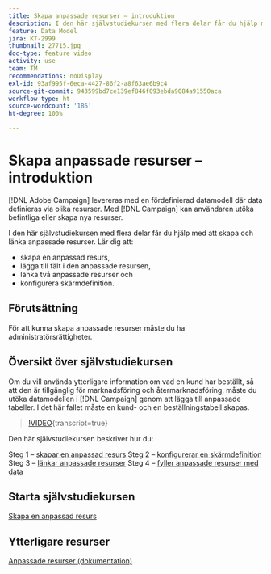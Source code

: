 ```yaml
---
title: Skapa anpassade resurser – introduktion
description: I den här självstudiekursen med flera delar får du hjälp med att skapa och länka anpassade resurser.
feature: Data Model
jira: KT-2999
thumbnail: 27715.jpg
doc-type: feature video
activity: use
team: TM
recommendations: noDisplay
exl-id: 93af995f-6eca-4427-86f2-a8f63ae6b9c4
source-git-commit: 943599bd7ce139ef846f093ebda9084a91550aca
workflow-type: ht
source-wordcount: '186'
ht-degree: 100%

---
```


# Skapa anpassade resurser – introduktion

[!DNL Adobe Campaign] levereras med en fördefinierad datamodell där data definieras via olika resurser. Med [!DNL Campaign] kan användaren utöka befintliga eller skapa nya resurser.

I den här självstudiekursen med flera delar får du hjälp med att skapa och länka anpassade resurser.
Lär dig att:

* skapa en anpassad resurs,
* lägga till fält i den anpassade resursen,
* länka två anpassade resurser och
* konfigurera skärmdefinition.

## Förutsättning

För att kunna skapa anpassade resurser måste du ha administratörsrättigheter.

## Översikt över självstudiekursen

Om du vill använda ytterligare information om vad en kund har beställt, så att den är tillgänglig för marknadsföring och återmarknadsföring, måste du utöka datamodellen i [!DNL Campaign] genom att lägga till anpassade tabeller. I det här fallet måste en kund- och en beställningstabell skapas.

>[!VIDEO](https://video.tv.adobe.com/v/27715?learn=on){transcript=true}

Den här självstudiekursen beskriver hur du:

Steg 1 – [skapar en anpassad resurs](./creating-a-custom-resource.md)
Steg 2 – [konfigurerar en skärmdefinition](./configuring-a-screen-definition-for-a-custom-resource.md)
Steg 3 – [länkar anpassade resurser](./linking-custom-resources.md)
Steg 4 – [fyller anpassade resurser med data](./populate-custom-resources-with-data.md)

## Starta självstudiekursen

[Skapa en anpassad resurs](./creating-a-custom-resource.md)

## Ytterligare resurser

[Anpassade resurser (dokumentation)](https://experienceleague.adobe.com/docs/campaign-standard/using/working-with-apis/global-concepts/custom-resources.html?lang=sv)
